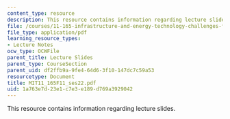 ```yaml
---
content_type: resource
description: This resource contains information regarding lecture slides.
file: /courses/11-165-infrastructure-and-energy-technology-challenges-fall-2011/1a763e7d23e1c7e3e189d769a3929042_MIT11_165F11_ses22.pdf
file_type: application/pdf
learning_resource_types:
- Lecture Notes
ocw_type: OCWFile
parent_title: Lecture Slides
parent_type: CourseSection
parent_uid: df2ffb9a-9fe4-64d6-3f10-147dc7c59a53
resourcetype: Document
title: MIT11_165F11_ses22.pdf
uid: 1a763e7d-23e1-c7e3-e189-d769a3929042
---
```

This resource contains information regarding lecture slides.

